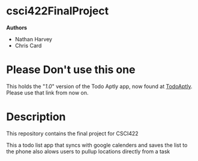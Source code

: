 csci422FinalProject
============
**Authors**
- Nathan Harvey
- Chris Card

# Please Don't use this one
This holds the "*1.0*" version of the Todo Aptly app, now found at [TodoAptly](https://github.com/Narvey/TodoAptly).  
Please use that link from now on.

# Description

This repository contains the final project for CSCI422

This a todo list app that syncs with google calenders and saves the list to the phone also
alows users to pullup locations directly from a task

